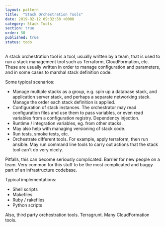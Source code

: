 ```yaml
---
layout: pattern
title:  "Stack Orchestration Tools"
date: 2019-02-12 09:32:50 +0000
category: Stack Tools
section: true
order: 50
published: true
status: todo
---
```


A stack orchestration tool is a tool, usually written by a team, that is used to run a stack management tool such as Terraform, CloudFormation, etc. These are usually written in order to manage configuration and parameters, and in some cases to marshal stack definition code.

Some typical scenarios:

- Manage multiple stacks as a group, e.g. spin up a database stack, and application server stack, and perhaps a separate networking stack. Manage the order each stack definition is applied.
- Configuration of stack instances. The orchestrator may read configuration files and use them to pass variables, or even read variables from a configuration registry. Dependency injection.
- Runtime / integration variables, eg. from other stacks.
- May also help with managing versioning of stack code.
- Run tests, smoke tests, etc.
- Orchestrate different tools. For example, apply terraform, then run ansible. May run command line tools to carry out actions that the stack tool can't do very nicely.

Pitfalls, this can become seriously complicated. Barrier for new people on a team. Very common for this stuff to be the most complicated and buggy part of an infrastructure codebase.

Typical implementations:
- Shell scripts
- Makefiles
- Ruby / rakefiles
- Python scripts

Also, third party orchestration tools. Terragrunt. Many CloudFormation tools.

